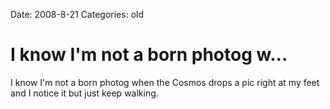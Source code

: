 Date: 2008-8-21
Categories: old

# I know I'm not a born photog w...

I know I'm not a born photog when the Cosmos drops a pic right at my feet and I notice it but just keep walking.
